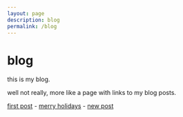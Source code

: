 ```yaml
---
layout: page
description: blog
permalink: /blog
---
```


# blog

this is my blog.

well not really, more like a page with links to my blog posts.

[first post](/2022/11/27/first-post) - [merry holidays](/2022/12/23/merry-holidays) - [new post](/2023/01/01/new-post)
